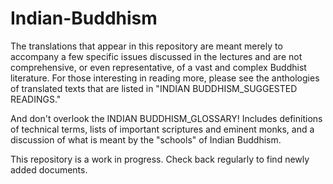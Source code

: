 # Indian-Buddhism
The translations that appear in this repository are meant merely to accompany a few specific issues discussed in the lectures and are not comprehensive, or even representative, of a vast and complex Buddhist literature.  For those interesting in reading more, please see the anthologies of translated texts that are listed in "INDIAN BUDDHISM_SUGGESTED READINGS." 

And don't overlook the INDIAN BUDDHISM_GLOSSARY! Includes definitions of technical terms, lists of important scriptures and eminent monks, and a discussion of what is meant by the "schools" of Indian Buddhism.

This repository is a work in progress. Check back regularly to find newly added documents.

